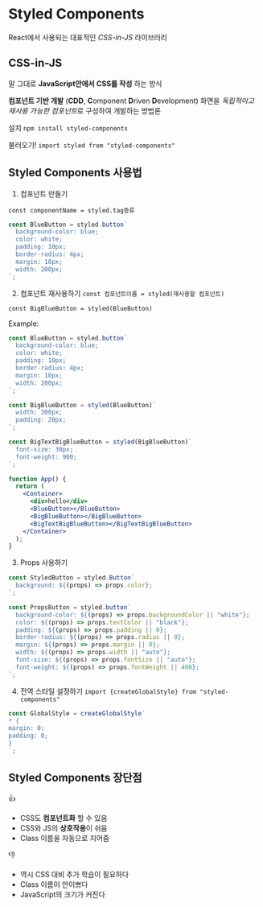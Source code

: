 # Styled Components

React에서 사용되는 대표적인 _CSS-in-JS_ 라이브러리

## CSS-in-JS

말 그대로 **JavaScript안에서** **CSS를 작성** 하는 방식

**컴포넌트 기반 개발**
(**CDD**, **C**omponent **D**riven **D**evelopment)
화면을 *독립적이고 재사용 가능한 컴포넌트*로 구성하여 개발하는 방법론

설치
`npm install styled-components`

불러오기!
`import styled from "styled-components"`

## Styled Components 사용법

1. 컴포넌트 만들기

`const componentName = styled.tag종류`

```jsx
const BlueButton = styled.button`
  background-color: blue;
  color: white;
  padding: 10px;
  border-radius: 4px;
  margin: 10px;
  width: 200px;
`;
```

2. 컴포넌트 재사용하기
   `const 컴포넌트이름 = styled(재사용할 컴포넌트)`

`const BigBlueButton = styled(BlueButton)`

Example:

```jsx
const BlueButton = styled.button`
  background-color: blue;
  color: white;
  padding: 10px;
  border-radius: 4px;
  margin: 10px;
  width: 200px;
`;

const BigBlueButton = styled(BlueButton)`
  width: 300px;
  padding: 20px;
`;

const BigTextBigBlueButton = styled(BigBlueButton)`
  font-size: 30px;
  font-weight: 900;
`;

function App() {
  return (
    <Container>
      <div>hello</div>
      <BlueButton></BlueButton>
      <BigBlueButton></BigBlueButton>
      <BigTextBigBlueButton></BigTextBigBlueButton>
    </Container>
  );
}
```

3. Props 사용하기

```jsx
const StyledButton = styled.Button`
  background: ${(props) => props.color};
`;
```

```jsx
const PropsButton = styled.button`
  background-color: ${(props) => props.backgroundColor || "white"};
  color: ${(props) => props.textColor || "black"};
  padding: ${(props) => props.padding || 0};
  border-radius: ${(props) => props.radius || 0};
  margin: ${(props) => props.margin || 0};
  width: ${(props) => props.width || "auto"};
  font-size: ${(props) => props.fontSize || "auto"};
  font-weight: ${(props) => props.fontWeight || 400};
`;
```

4. 전역 스타일 설정하기
   `import {createGlobalStyle} from "styled-components"`

```jsx
const GlobalStyle = createGlobalStyle`
* {
margin: 0;
padding: 0;
}
`;
```

## Styled Components 장단점

👍

- CSS도 **컴포넌트화** 할 수 있음
- CSS와 JS의 **상호작용**이 쉬움
- Class 이름을 자동으로 지어줌

👎

- 역시 CSS 대비 추가 학습이 필요하다
- Class 이름이 안이쁘다
- JavaScript의 크기가 커진다
